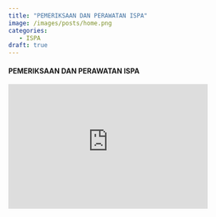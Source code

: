 ```yaml
---
title: "PEMERIKSAAN DAN PERAWATAN ISPA"
image: /images/posts/home.png
categories:
   - ISPA
draft: true
---
```

#### PEMERIKSAAN DAN PERAWATAN ISPA



<iframe width="400" height="250" src="https://www.youtube.com/embed/78ftQqwo8QQ" title="Pengkajian Sistem Muskuloskeletal_Triya Yestika Saleha_P20620520038" frameborder="0" allow="accelerometer; autoplay; clipboard-write; encrypted-media; gyroscope; picture-in-picture; web-share" allowfullscreen></iframe>